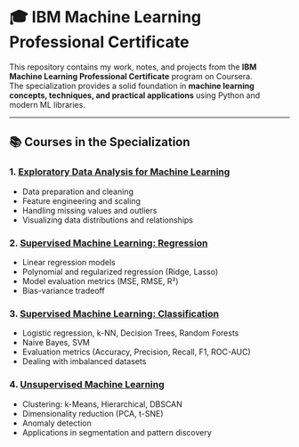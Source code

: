 # 🎓 IBM Machine Learning Professional Certificate  

This repository contains my work, notes, and projects from the **IBM Machine Learning Professional Certificate** program on Coursera.  
The specialization provides a solid foundation in **machine learning concepts, techniques, and practical applications** using Python and modern ML libraries.  

---

## 📚 Courses in the Specialization  

### 1. [Exploratory Data Analysis for Machine Learning](https://www.coursera.org/learn/ibm-exploratory-data-analysis-for-machine-learning)  
- Data preparation and cleaning  
- Feature engineering and scaling  
- Handling missing values and outliers  
- Visualizing data distributions and relationships  

### 2. [Supervised Machine Learning: Regression](https://www.coursera.org/learn/ibm-supervised-machine-learning-regression)  
- Linear regression models  
- Polynomial and regularized regression (Ridge, Lasso)  
- Model evaluation metrics (MSE, RMSE, R²)  
- Bias-variance tradeoff  

### 3. [Supervised Machine Learning: Classification](https://www.coursera.org/learn/ibm-supervised-machine-learning-classification)  
- Logistic regression, k-NN, Decision Trees, Random Forests  
- Naive Bayes, SVM  
- Evaluation metrics (Accuracy, Precision, Recall, F1, ROC-AUC)  
- Dealing with imbalanced datasets  

### 4. [Unsupervised Machine Learning](https://www.coursera.org/learn/ibm-unsupervised-machine-learning)  
- Clustering: k-Means, Hierarchical, DBSCAN  
- Dimensionality reduction (PCA, t-SNE)  
- Anomaly detection  
- Applications in segmentation and pattern discovery  
